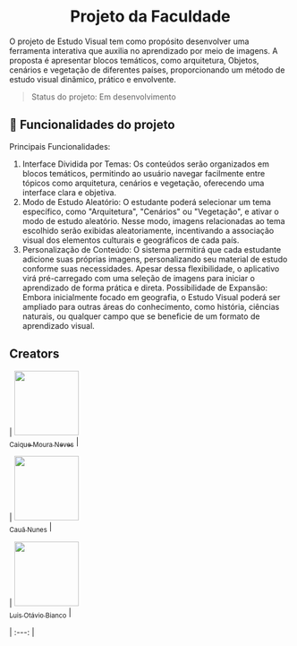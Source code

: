 <h1 align="center">Projeto da Faculdade</h1>

O projeto de Estudo Visual tem como propósito desenvolver uma ferramenta interativa que auxilia no aprendizado por meio de imagens. A proposta é apresentar blocos temáticos, como arquitetura, Objetos, cenários e vegetação de diferentes países, proporcionando um método de estudo visual dinâmico, prático e envolvente.

> Status do projeto: Em desenvolvimento

## :hammer: Funcionalidades do projeto

Principais Funcionalidades:
1. Interface Dividida por Temas:
Os conteúdos serão organizados em blocos temáticos, permitindo ao usuário navegar facilmente entre tópicos como arquitetura, cenários e vegetação, oferecendo uma interface clara e objetiva.
2. Modo de Estudo Aleatório:
O estudante poderá selecionar um tema específico, como "Arquitetura", "Cenários" ou "Vegetação", e ativar o modo de estudo aleatório. Nesse modo, imagens relacionadas ao tema escolhido serão exibidas aleatoriamente, incentivando a associação visual dos elementos culturais e geográficos de cada país.
3. Personalização de Conteúdo:
O sistema permitirá que cada estudante adicione suas próprias imagens, personalizando seu material de estudo conforme suas necessidades. Apesar dessa flexibilidade, o aplicativo virá pré-carregado com uma seleção de imagens para iniciar o aprendizado de forma prática e direta.
Possibilidade de Expansão:
Embora inicialmente focado em geografia, o Estudo Visual poderá ser ampliado para outras áreas do conhecimento, como história, ciências naturais, ou qualquer campo que se beneficie de um formato de aprendizado visual.

## Creators

| [<img src="https://avatars.githubusercontent.com/u/88627696?v=4" width=115><br><sub>Caique Moura Neves</sub>](https://github.com/Hideke) | 

| [<img src="https://avatars.githubusercontent.com/u/106976173?v=4" width=115><br><sub>Cauã Nunes</sub>](https://github.com/Nun3s01) | 

| [<img src="https://avatars.githubusercontent.com/u/183748742?v=4" width=115><br><sub>Luis Otávio Bianco</sub>](https://github.com/Luisgb07) |

| :---: |
